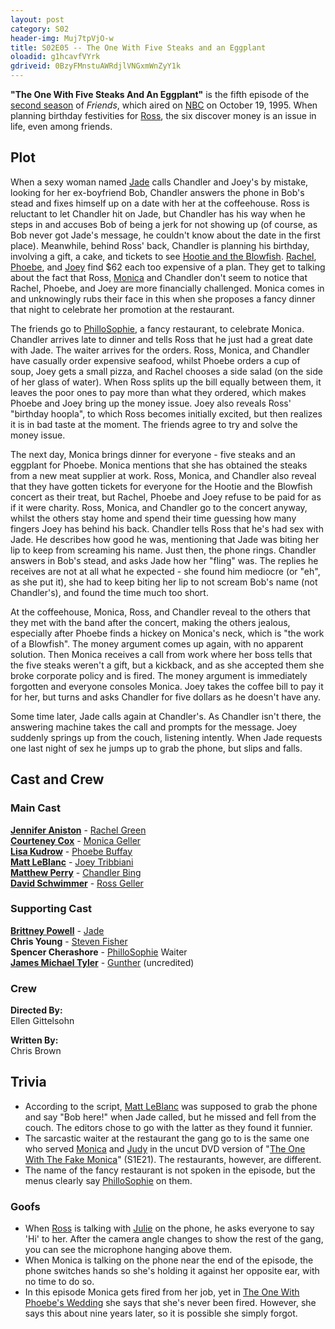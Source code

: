 ```yaml
---
layout: post 
category: S02 
header-img: Muj7tpVjO-w 
title: S02E05 -- The One With Five Steaks and an Eggplant 
oloadid: g1hcavfVYrk 
gdriveid: 0BzyFMnstuAWRdjlVNGxmWnZyY1k 
--- 
```

<!--more--> 
<p><b>"The One With Five Steaks And An Eggplant"</b> is the fifth episode of the <a href="/wiki/Second_season" title="Second season" class="mw-redirect">second season</a> of <i>Friends</i>, which aired on <a href="/wiki/NBC" title="NBC">NBC</a> on October 19, 1995. When planning birthday festivities for <a href="/wiki/Ross" title="Ross" class="mw-redirect">Ross</a>, the six discover money is an issue in life, even among friends.
</p>
<h2><span class="mw-headline" id="Plot">Plot</span></h2>
<p>When a sexy woman named <a href="/wiki/Jade" title="Jade">Jade</a> calls Chandler and Joey's by mistake, looking for her ex-boyfriend Bob, Chandler answers the phone in Bob's stead and fixes himself up on a date with her at the coffeehouse. Ross is reluctant to let Chandler hit on Jade, but Chandler has his way when he steps in and accuses Bob of being a jerk for not showing up (of course, as Bob never got Jade's message, he couldn't know about the date in the first place). Meanwhile, behind Ross' back, Chandler is planning his birthday, involving a gift, a cake, and tickets to see <a href="/wiki/Hootie_and_the_Blowfish" title="Hootie and the Blowfish">Hootie and the Blowfish</a>. <a href="/wiki/Rachel" title="Rachel" class="mw-redirect">Rachel</a>, <a href="/wiki/Phoebe" title="Phoebe" class="mw-redirect">Phoebe</a>, and <a href="/wiki/Joey" title="Joey" class="mw-redirect">Joey</a> find $62 each too expensive of a plan. They get to talking about the fact that Ross, <a href="/wiki/Monica" title="Monica" class="mw-redirect">Monica</a> and Chandler don't seem to notice that Rachel, Phoebe, and Joey are more financially challenged. Monica comes in and unknowingly rubs their face in this when she proposes a fancy dinner that night to celebrate her promotion at the restaurant.
</p><p>The friends go to <a href="/wiki/PhilloSophie" title="PhilloSophie">PhilloSophie</a>, a fancy restaurant, to celebrate Monica. Chandler arrives late to dinner and tells Ross that he just had a great date with Jade. The waiter arrives for the orders. Ross, Monica, and Chandler have casually order expensive seafood, whilst Phoebe orders a cup of soup, Joey gets a small pizza, and Rachel chooses a side salad (on the side of her glass of water). When Ross splits up the bill equally between them, it leaves the poor ones to pay more than what they ordered, which makes Phoebe and Joey bring up the money issue. Joey also reveals Ross' "birthday hoopla", to which Ross becomes initially excited, but then realizes it is in bad taste at the moment. The friends agree to try and solve the money issue.
</p><p>The next day, Monica brings dinner for everyone - five steaks and an eggplant for Phoebe. Monica mentions that she has obtained the steaks from a new meat supplier at work. Ross, Monica, and Chandler also reveal that they have gotten tickets for everyone for the Hootie and the Blowfish concert as their treat, but Rachel, Phoebe and Joey refuse to be paid for as if it were charity. Ross, Monica, and Chandler go to the concert anyway, whilst the others stay home and spend their time guessing how many fingers Joey has behind his back. Chandler tells Ross that he's had sex with Jade. He describes how good he was, mentioning that Jade was biting her lip to keep from screaming his name. Just then, the phone rings. Chandler answers in Bob's stead, and asks Jade how her "fling" was. The replies he receives are not at all what he expected - she found him mediocre (or "eh", as she put it), she had to keep biting her lip to not scream Bob's name (not Chandler's), and found the time much too short.
</p><p>At the coffeehouse, Monica, Ross, and Chandler reveal to the others that they met with the band after the concert, making the others jealous, especially after Phoebe finds a hickey on Monica's neck, which is "the work of a Blowfish". The money argument comes up again, with no apparent solution. Then Monica receives a call from work where her boss tells that the five steaks weren't a gift, but a kickback, and as she accepted them she broke corporate policy and is fired. The money argument is immediately forgotten and everyone consoles Monica. Joey takes the coffee bill to pay it for her, but turns and asks Chandler for five dollars as he doesn't have any.
</p><p>Some time later, Jade calls again at Chandler's. As Chandler isn't there, the answering machine takes the call and prompts for the message. Joey suddenly springs up from the couch, listening intently. When Jade requests one last night of sex he jumps up to grab the phone, but slips and falls.
</p>
<h2><span class="mw-headline" id="Cast_and_Crew">Cast and Crew</span></h2>
<h3><span class="mw-headline" id="Main_Cast">Main Cast</span></h3>
<p><b><a href="/wiki/Jennifer_Aniston" title="Jennifer Aniston">Jennifer Aniston</a></b> - <a href="/wiki/Rachel_Green" title="Rachel Green">Rachel Green</a><br />
<b><a href="/wiki/Courteney_Cox" title="Courteney Cox">Courteney Cox</a></b> - <a href="/wiki/Monica_Geller" title="Monica Geller" class="mw-redirect">Monica Geller</a><br />
<b><a href="/wiki/Lisa_Kudrow" title="Lisa Kudrow">Lisa Kudrow</a></b> - <a href="/wiki/Phoebe_Buffay" title="Phoebe Buffay">Phoebe Buffay</a><br />
<b><a href="/wiki/Matt_LeBlanc" title="Matt LeBlanc">Matt LeBlanc</a></b> - <a href="/wiki/Joey_Tribbiani" title="Joey Tribbiani" class="mw-redirect">Joey Tribbiani</a><br />
<b><a href="/wiki/Matthew_Perry" title="Matthew Perry">Matthew Perry</a></b> - <a href="/wiki/Chandler_Bing" title="Chandler Bing">Chandler Bing</a><br />
<b><a href="/wiki/David_Schwimmer" title="David Schwimmer">David Schwimmer</a></b> - <a href="/wiki/Ross_Geller" title="Ross Geller">Ross Geller</a><br />
</p>
<h3><span class="mw-headline" id="Supporting_Cast">Supporting Cast</span></h3>
<p><b><a href="/wiki/Brittney_Powell" title="Brittney Powell">Brittney Powell</a></b> - <a href="/wiki/Jade" title="Jade">Jade</a><br />
<b>Chris Young</b> - <a href="/wiki/Steven_Fisher" title="Steven Fisher">Steven Fisher</a><br />
<b>Spencer Cherashore</b> - <a href="/wiki/PhilloSophie" title="PhilloSophie">PhilloSophie</a> Waiter<br />
<b><a href="/wiki/James_Michael_Tyler" title="James Michael Tyler">James Michael Tyler</a></b> - <a href="/wiki/Gunther" title="Gunther">Gunther</a> (uncredited)
</p>
<h3><span class="mw-headline" id="Crew">Crew</span></h3>
<p><b>Directed By:</b><br /> 
Ellen Gittelsohn<br />
</p><p><b>Written By:</b><br /> 
Chris Brown<br />
</p>
<h2><span class="mw-headline" id="Trivia">Trivia</span></h2>
<ul><li>According to the script, <a href="/wiki/Matt_LeBlanc" title="Matt LeBlanc">Matt LeBlanc</a> was supposed to grab the phone and say "Bob here!" when Jade called, but he missed and fell from the couch. The editors chose to go with the latter as they found it funnier.
</li><li>The sarcastic waiter at the restaurant the gang go to is the same one who served <a href="/wiki/Monica_Geller" title="Monica Geller" class="mw-redirect">Monica</a> and <a href="/wiki/Judy_Geller" title="Judy Geller">Judy</a> in the uncut DVD version of "<a href="/wiki/The_One_With_The_Fake_Monica" title="The One With The Fake Monica">The One With The Fake Monica</a>" (S1E21). The restaurants, however, are different.
</li><li>The name of the fancy restaurant is not spoken in the episode, but the menus clearly say <a href="/wiki/PhilloSophie" title="PhilloSophie">PhilloSophie</a> on them.
</li></ul>
<h3><span class="mw-headline" id="Goofs">Goofs</span></h3>
<ul><li>When <a href="/wiki/Ross_Geller" title="Ross Geller">Ross</a> is talking with <a href="/wiki/Julie" title="Julie">Julie</a> on the phone, he asks everyone to say 'Hi' to her. After the camera angle changes to show the rest of the gang, you can see the microphone hanging above them.
</li><li>When Monica is talking on the phone near the end of the episode, the phone switches hands so she's holding it against her opposite ear, with no time to do so.
</li><li>In this episode Monica gets fired from her job, yet in <a href="/wiki/The_One_With_Phoebe%27s_Wedding" title="The One With Phoebe's Wedding">The One With Phoebe's Wedding</a> she says that she's never been fired. However, she says this about nine years later, so it is possible she simply forgot.
</li></ul>
